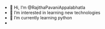 - 👋 Hi, I’m @RajithaPavaniAppalabhatla
- 👀 I’m interested in learning new technologies
- 🌱 I’m currently learning python
- 

<!---
RajithaPavaniAppalabhatla/RajithaPavaniAppalabhatla is a ✨ special ✨ repository because its `README.md` (this file) appears on your GitHub profile.
You can click the Preview link to take a look at your changes.
--->
